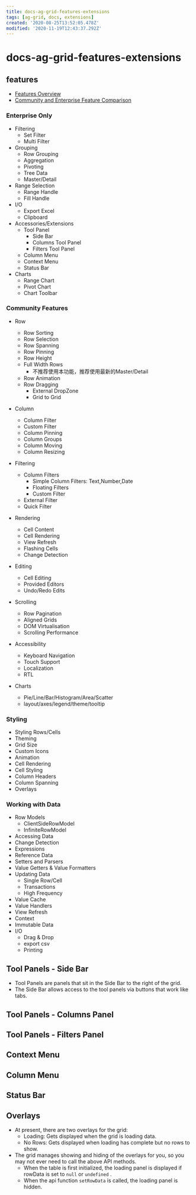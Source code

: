 ```yaml
---
title: docs-ag-grid-features-extensions
tags: [ag-grid, docs, extensions]
created: '2020-08-25T13:52:05.478Z'
modified: '2020-11-19T12:43:37.292Z'
---
```


# docs-ag-grid-features-extensions

## features

- [Features Overview](https://www.ag-grid.com/javascript-grid-features/)
- [Community and Enterprise Feature Comparison](https://www.ag-grid.com/javascript-grid-set-license/)

### Enterprise Only

- Filtering
  - Set Filter
  - Multi Filter
- Grouping
  - Row Grouping
  - Aggregation
  - Pivoting
  - Tree Data
  - Master/Detail
- Range Selection
  - Range Handle
  - Fill Handle
- I/O
  - Export Excel
  - Clipboard
- Accessories/Extensions
  - Tool Panel
    - Side Bar
    - Columns Tool Panel
    - Filters Tool Panel
  - Column Menu
  - Context Menu
  - Status Bar
- Charts
  - Range Chart
  - Pivot Chart
  - Chart Toolbar

### Community Features

- Row
  - Row Sorting
  - Row Selection
  - Row Spanning
  - Row Pinning
  - Row Height
  - Full Width Rows
    - 不推荐使用本功能，推荐使用最新的Master/Detail
  - Row Animation
  - Row Dragging
    - External DropZone
    - Grid to Grid

- Column
  - Column Filter
  - Custom Filter
  - Column Pinning
  - Column Groups
  - Column Moving
  - Column Resizing

- Filtering
  - Column Filters
    - Simple Column Filters: Text,Number,Date
    - Floating Filters
    - Custom Filter
  - External Filter
  - Quick Filter

- Rendering
  - Cell Content
  - Cell Rendering
  - View Refresh
  - Flashing Cells
  - Change Detection

- Editing
  - Cell Editing
  - Provided Editors
  - Undo/Redo Edits

- Scrolling
  - Row Pagination
  - Aligned Grids
  - DOM Virtualisation
  - Scrolling Performance

- Accessibility
  - Keyboard Navigation
  - Touch Support
  - Localization
  - RTL

- Charts
  - Pie/Line/Bar/Histogram/Area/Scatter
  - layout/axes/legend/theme/tooltip

### Styling

- Styling Rows/Cells
- Theming
- Grid Size
- Custom Icons
- Animation
- Cell Rendering
- Cell Styling
- Column Headers
- Column Spanning
- Overlays

### Working with Data

- Row Models
  - ClientSideRowModel
  - InfiniteRowModel
- Accessing Data
- Change Detection
- Expressions
- Reference Data
- Setters and Parsers
- Value Getters & Value Formatters
- Updating Data
  - Single Row/Cell
  - Transactions
  - High Frequency
- Value Cache
- Value Handlers
- View Refresh
- Context
- Immutable Data
- I/O
  - Drag & Drop
  - export csv
  - Printing

## Tool Panels - Side Bar

- Tool Panels are panels that sit in the Side Bar to the right of the grid. 
- The Side Bar allows access to the tool panels via buttons that work like tabs. 

## Tool Panels - Columns Panel

## Tool Panels - Filters Panel

## Context Menu

## Column Menu

## Status Bar

## Overlays

- At present, there are two overlays for the grid:
  - Loading: Gets displayed when the grid is loading data.
  - No Rows: Gets displayed when loading has complete but no rows to show.
- The grid manages showing and hiding of the overlays for you, so you may not ever need to call the above API methods. 
  - When the table is first initialized, the loading panel is displayed if rowData is set to `null` or `undefined` . 
  - When the api function `setRowData` is called, the loading panel is hidden.
